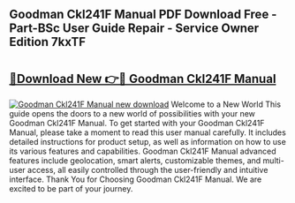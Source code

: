 ## Goodman Ckl241F Manual PDF Download Free - Part-BSc User Guide Repair - Service Owner Edition 7kxTF

# <h2><a href="http://bc62291.oget.top/?id=Goodman+Ckl241F+Manual">🔗Download New 👉🔴 Goodman Ckl241F Manual</a></h2>

[![Goodman Ckl241F Manual new download](https://i.imgur.com/5g1atiW.png)](http://bc62291.oget.top/?id=Goodman+Ckl241F+Manual)
Welcome to a New World This guide opens the doors to a new world of possibilities with your new Goodman Ckl241F Manual. To get started with your Goodman Ckl241F Manual, please take a moment to read this user manual carefully. It includes detailed instructions for product setup, as well as information on how to use its various features and capabilities. Goodman Ckl241F Manual advanced features include geolocation, smart alerts, customizable themes, and multi-user access, all easily controlled through the user-friendly and intuitive interface. Thank You for Choosing Goodman Ckl241F Manual. We are excited to be part of your journey.
